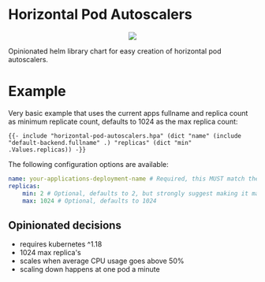 # Horizontal Pod Autoscalers

<p align="center">
  <img src="https://helm.wyrihaximus.net/images/charts/horizontal-pod-autoscalers.png">
</p>

Opinionated helm library chart for easy creation of horizontal pod autoscalers.

# Example

Very basic example that uses the current apps fullname and replica count as minimum replicate count, defaults to 1024 as the max replica count:

```gotemplate
{{- include "horizontal-pod-autoscalers.hpa" (dict "name" (include "default-backend.fullname" .) "replicas" (dict "min" .Values.replicas)) -}}
```

The following configuration options are available:

```yaml
name: your-applications-deployment-name # Required, this MUST match the deployment we're autoscaling
replicas:
    min: 2 # Optional, defaults to 2, but strongly suggest making it match the deployment replica count
    max: 1024 # Optional, defaults to 1024
```

## Opinionated decisions

* requires kubernetes ^1.18
* 1024 max replica's
* scales when average CPU usage goes above 50%
* scaling down happens at one pod a minute
